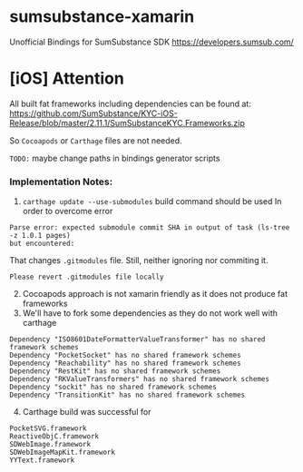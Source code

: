 # sumsubstance-xamarin
Unofficial Bindings for SumSubstance SDK https://developers.sumsub.com/

# [iOS] Attention

All built fat frameworks including dependencies can be found at: 
https://github.com/SumSubstance/KYC-iOS-Release/blob/master/2.11.1/SumSubstanceKYC.Frameworks.zip

So `Cocoapods` or `Carthage` files are not needed.

`TODO:` maybe change paths in bindings generator scripts


### Implementation Notes:

1. `carthage update --use-submodules` build command should be used
   In order to overcome error 
```
Parse error: expected submodule commit SHA in output of task (ls-tree -z 1.0.1 pages) 
but encountered:
```
That changes `.gitmodules` file. Still, neither ignoring nor commiting it. 
```
Please revert .gitmodules file locally
```

2. Cocoapods approach is not xamarin friendly as it does not produce fat frameworks
3. We'll have to fork some dependencies as they do not work well with carthage
```
Dependency "ISO8601DateFormatterValueTransformer" has no shared framework schemes
Dependency "PocketSocket" has no shared framework schemes
Dependency "Reachability" has no shared framework schemes
Dependency "RestKit" has no shared framework schemes
Dependency "RKValueTransformers" has no shared framework schemes
Dependency "sockit" has no shared framework schemes
Dependency "TransitionKit" has no shared framework schemes
```
4. Carthage build was successful for
```
PocketSVG.framework
ReactiveObjC.framework
SDWebImage.framework
SDWebImageMapKit.framework
YYText.framework
```
